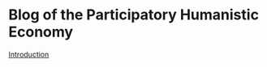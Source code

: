 # Blog of the Participatory Humanistic Economy

[Introduction][intro]

&nbsp;
&nbsp;
&nbsp;



[intro]: https://ernest-bruce.github.io/participatory-humanistic-economy/blog/intro
